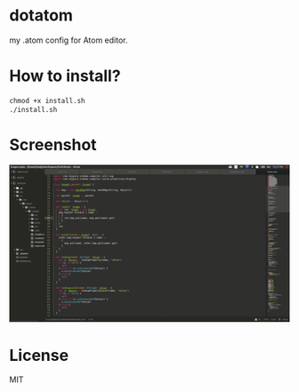 # dotatom
my .atom config for Atom editor.

# How to install?
```shell
chmod +x install.sh
./install.sh
```
# Screenshot
![Atom](./screenshot.png)

# License
MIT
